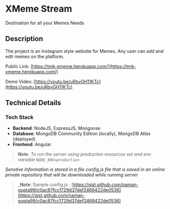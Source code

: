 # XMeme Stream

Destination for all your Memes Needs

## Description

The project is an Instagram style website for Memes. Any user can add and edit memes on the platform.

Public Link: [https://tmk-xmeme.herokuapp.com/](https://tmk-xmeme.herokuapp.com/)

Demo Video: [https://youtu.be/uRbvGH11KTc](https://youtu.be/uRbvGH11KTc)

## Technical Details

### Tech Stack

-   **Backend**: NodeJS, ExpressJS, Mongoose
-   **Database**: MongoDB Community Edition (locally), MongoDB Atlas (deployed)
-   **Frontend**: Angular

> _**Note**: To run the server using production resources set and env variable `NODE_ENV=production`_

_Senstive Information is stored in a file config.js file that is saved in an online private repository that will be downloaded while running server_

> \_**Note**: Sample config.js : [https://gist.github.com/naman-gupta99/c0ac87fcc1729d37def2468422de0536](https://gist.github.com/naman-gupta99/c0ac87fcc1729d37def2468422de0536)
